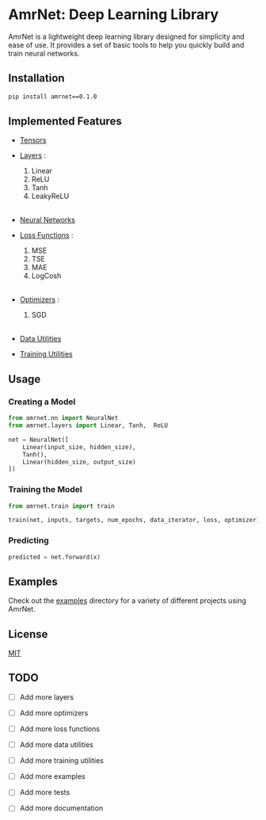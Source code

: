 # AmrNet: Deep Learning Library

AmrNet is a lightweight deep learning library designed for simplicity and ease of use. It provides a set of basic tools to help you quickly build and train neural networks.

<!-- ## Features

- **Simple API:** Easily define, train, and evaluate neural networks with just a few lines of code.
- **Modularity:** Construct networks using pre-built layers or create custom layers for more flexibility.
- **Optimizers:** Choose from a variety of gradient descent optimizers to train your models.
- **Example Usage:** Check out the `examples` directory for code snippets and sample projects. -->

## Installation

```bash
pip install amrnet==0.1.0
```

## Implemented Features

- [Tensors](./amrnet/tensor.py)
- [Layers](./amrnet/layers.py) :

    1. Linear
    2. ReLU
    3. Tanh
    4. LeakyReLU
    <br></br>
- [Neural Networks](./amrnet/nn.py)
- [Loss Functions](./amrnet/loss.py) :

    1. MSE
    2. TSE
    3. MAE
    4. LogCosh
    <br></br>
- [Optimizers](./amrnet/optim.py) :

    1. SGD
    <br></br>
- [Data Utilities](./amrnet/data.py)
- [Training Utilities](./amrnet/train.py)



## Usage

### Creating a Model

```python
from amrnet.nn import NeuralNet
from amrnet.layers import Linear, Tanh,  ReLU

net = NeuralNet([
    Linear(input_size, hidden_size),
    Tanh(),
    Linear(hidden_size, output_size)
])
```

### Training the Model

```python
from amrnet.train import train

train(net, inputs, targets, num_epochs, data_iterator, loss, optimizer)
```

### Predicting

```python
predicted = net.forward(x)
```

## Examples

Check out the [examples](./examples/) directory for a variety of different projects using AmrNet.

## License

[MIT](LICENSE)


## TODO
- [ ] Add more layers
- [ ] Add more optimizers
- [ ] Add more loss functions
- [ ] Add more data utilities
- [ ] Add more training utilities
- [ ] Add more examples
- [ ] Add more tests
- [ ] Add more documentation


